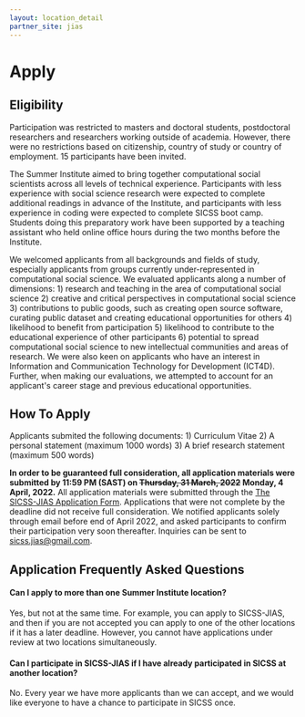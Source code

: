 ```yaml
---
layout: location_detail
partner_site: jias
---
```


# Apply

## Eligibility

Participation was restricted to masters and doctoral students, postdoctoral researchers and researchers working outside of academia. However, there were no restrictions based on citizenship, country of study or country of employment. 15 participants have been invited.

The Summer Institute aimed to bring together computational social scientists across all levels of technical experience. Participants with less experience with social science research were expected to complete additional readings in advance of the Institute, and participants with less experience in coding were expected to complete SICSS boot camp. Students doing this preparatory work have been supported by a teaching assistant who held online office hours during the two months before the Institute.

We welcomed applicants from all backgrounds and fields of study, especially applicants from groups currently under-represented in computational social science. We evaluated applicants along a number of dimensions: 1) research and teaching in the area of computational social science 2) creative and critical perspectives in computational social science 3) contributions to public goods, such as creating open source software, curating public dataset and creating educational opportunities for others 4) likelihood to benefit from participation 5) likelihood to contribute to the educational experience of other participants 6) potential to spread computational social science to new intellectual communities and areas of research. We were also keen on applicants who have an interest in Information and Communication Technology for Development (ICT4D). Further, when making our evaluations, we attempted to account for an applicant's career stage and previous educational opportunities.

## How To Apply

Applicants submited the following documents: 1) Curriculum Vitae 2) A personal statement (maximum 1000 words) 3) A brief research statement (maximum 500 words)

**In order to be guaranteed full consideration, all application materials were submitted by 11:59
PM (SAST) on ~~Thursday, 31 March, 2022~~ Monday, 4 April, 2022.** All application materials were
submitted through the [The SICSS-JIAS Application
Form](https://docs.google.com/forms/d/e/1FAIpQLSeuJFRwAotssskdPaVLY3xeepCC-D6PySONvV3vy_PGUSn8ig/viewform?usp=sf_link).
Applications that were not complete by the deadline did not receive full consideration. We notified applicants solely through email before end of April 2022, and asked participants to confirm their participation very soon thereafter.
Inquiries can be sent to sicss.jias@gmail.com.

## Application Frequently Asked Questions

#### Can I apply to more than one Summer Institute location?

Yes, but not at the same time. For example, you can apply to SICSS-JIAS, and then if you are not accepted you can apply to one of the other locations if it has a later deadline. However, you cannot have applications under review at two locations simultaneously.

#### Can I participate in SICSS-JIAS if I have already participated in SICSS at another location?

No. Every year we have more applicants than we can accept, and we would like everyone to have a chance to participate in SICSS once.
